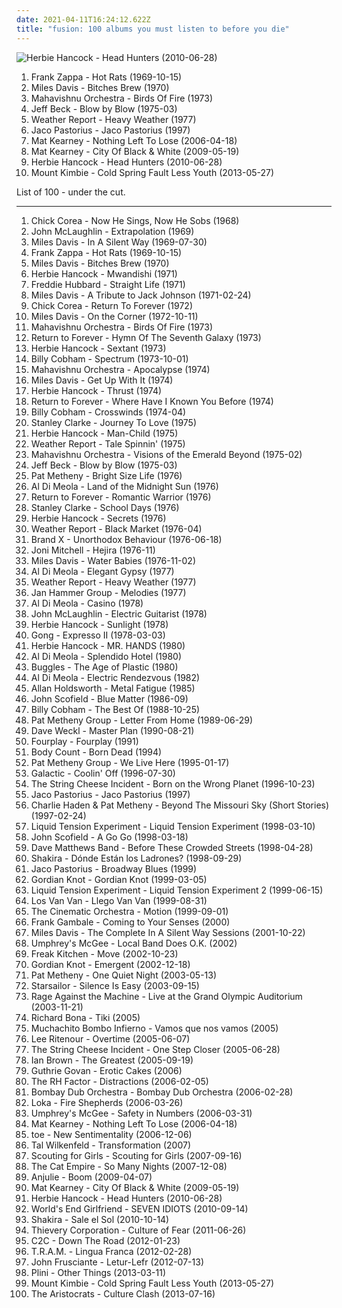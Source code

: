 ```yaml
---
date: 2021-04-11T16:24:12.622Z
title: "fusion: 100 albums you must listen to before you die"
---
```

![Herbie Hancock - Head Hunters (2010-06-28)](http://coverartarchive.org/release/60da23e0-59ce-4c0b-8a4a-fd4d11e5ef3a/6729850517-500.jpg "Herbie Hancock - Head Hunters (2010-06-28)")
<ol class="albums">
<li data-cover="http://coverartarchive.org/release/bd527306-0dd8-4d99-93c4-4267ff649776/4430294983-500.jpg" data-tags="progressive rock" role="button">Frank Zappa - Hot Rats (1969-10-15)</li>
<li data-cover="http://coverartarchive.org/release/b7cf6ab3-1fab-45cd-97a2-8e684ffcada1/1895278823-500.jpg" data-tags="jazz, jazz fusion" role="button">Miles Davis - Bitches Brew (1970)</li>
<li data-cover="https://img.discogs.com/UFh87Uai_ujOf6UQQ7uuv-_0DQY=/fit-in/450x472/filters:strip_icc():format(jpeg):mode_rgb():quality(90)/discogs-images/R-2531955-1292167778.jpeg.jpg" data-tags="fusion, jazz fusion, progressive rock" role="button">Mahavishnu Orchestra - Birds Of Fire (1973)</li>
<li data-cover="https://img.discogs.com/F_PpNjjNEZPo3pSL97LApvoxhJU=/fit-in/600x590/filters:strip_icc():format(jpeg):mode_rgb():quality(90)/discogs-images/R-7016529-1572163829-8011.jpeg.jpg" data-tags="fusion" role="button">Jeff Beck - Blow by Blow (1975-03)</li>
<li data-cover="http://coverartarchive.org/release/8b5c22c6-f712-489e-9a1d-6cb235cb7c50/21859761852-500.jpg" data-tags="jazz, fusion, jazz fusion" role="button">Weather Report - Heavy Weather (1977)</li>
<li data-cover="https://via.placeholder.com/450" data-tags="jazz, bass, fusion" role="button">Jaco Pastorius - Jaco Pastorius (1997)</li>
<li data-cover="https://img.discogs.com/ihYWSmPw0AwWWyMFFIaHYTuzsU8=/fit-in/220x219/filters:strip_icc():format(jpeg):mode_rgb():quality(90)/discogs-images/R-2116301-1439610592-2602.jpeg.jpg" data-tags="mat kearney" role="button">Mat Kearney - Nothing Left To Lose (2006-04-18)</li>
<li data-cover="https://img.discogs.com/WpcLlPnfaVQmpGjEeIBvw92-Du8=/fit-in/320x320/filters:strip_icc():format(jpeg):mode_rgb():quality(90)/discogs-images/R-4198889-1358372989-7472.jpeg.jpg" data-tags="fusion, modern rock" role="button">Mat Kearney - City Of Black & White (2009-05-19)</li>
<li data-cover="http://coverartarchive.org/release/60da23e0-59ce-4c0b-8a4a-fd4d11e5ef3a/6729850517-500.jpg" data-tags="jazz, funk" role="button">Herbie Hancock - Head Hunters (2010-06-28)</li>
<li data-cover="http://coverartarchive.org/release/a4e031e1-42b0-4cd8-a909-b7089d04dd5a/4207663303-500.jpg" data-tags="electronica, dubstep, post-dubstep" role="button">Mount Kimbie - Cold Spring Fault Less Youth (2013-05-27)</li>
</ol>
List of 100 - under the cut.
<!-- more -->

_________________

<ol class="albums">
<li data-cover="https://via.placeholder.com/450" data-tags="jazz" role="button">
Chick Corea - Now He Sings, Now He Sobs (1968)
</li>
<li data-cover="http://coverartarchive.org/release/aba49550-d2ac-4b9b-8c90-dbd6d3092942/8612792809-500.jpg" data-tags="jazz, fusion, john mclaughlin" role="button">
John McLaughlin - Extrapolation (1969)
</li>
<li data-cover="http://coverartarchive.org/release/47873c43-4337-4d3b-9bf2-959f85a7cec1/23109799066-500.jpg" data-tags="jazz" role="button">
Miles Davis - In A Silent Way (1969-07-30)
</li>
<li data-cover="http://coverartarchive.org/release/bd527306-0dd8-4d99-93c4-4267ff649776/4430294983-500.jpg" data-tags="progressive rock" role="button">
Frank Zappa - Hot Rats (1969-10-15)
</li>
<li data-cover="http://coverartarchive.org/release/b7cf6ab3-1fab-45cd-97a2-8e684ffcada1/1895278823-500.jpg" data-tags="jazz, jazz fusion" role="button">
Miles Davis - Bitches Brew (1970)
</li>
<li data-cover="http://coverartarchive.org/release/901a3877-a0ed-44bb-a3d4-87fcded5cf9e/14741915528-500.jpg" data-tags="jazz, instrumental, 70s, fusion, jazz-funk, jazz fusion" role="button">
Herbie Hancock - Mwandishi (1971)
</li>
<li data-cover="https://via.placeholder.com/450" data-tags="jazz" role="button">
Freddie Hubbard - Straight Life (1971)
</li>
<li data-cover="http://coverartarchive.org/release/dca1aa63-ae18-3698-b7d7-72b3fb586af3/25848951329-500.jpg" data-tags="fusion, jazz" role="button">
Miles Davis - A Tribute to Jack Johnson (1971-02-24)
</li>
<li data-cover="http://coverartarchive.org/release/0a779a9f-c0ad-3661-880f-b4277365738e/4327744677-500.jpg" data-tags="jazz, jazz fusion" role="button">
Chick Corea - Return To Forever (1972)
</li>
<li data-cover="http://coverartarchive.org/release/4a10b3a4-4c2d-37f7-8eb5-472ea6bfff2d/15959429311-500.jpg" data-tags="fusion, jazz, funk" role="button">
Miles Davis - On the Corner (1972-10-11)
</li>
<li data-cover="https://img.discogs.com/UFh87Uai_ujOf6UQQ7uuv-_0DQY=/fit-in/450x472/filters:strip_icc():format(jpeg):mode_rgb():quality(90)/discogs-images/R-2531955-1292167778.jpeg.jpg" data-tags="fusion, jazz fusion, progressive rock" role="button">
Mahavishnu Orchestra - Birds Of Fire (1973)
</li>
<li data-cover="http://coverartarchive.org/release/50a74406-faad-47f9-a4b1-3926d8b8bcc8/14735233443-500.jpg" data-tags="jazz fusion, jazz, fusion" role="button">
Return to Forever - Hymn Of The Seventh Galaxy (1973)
</li>
<li data-cover="http://coverartarchive.org/release/9aa38b48-7160-30a6-877c-2da7f53f3d3f/15612031939-500.jpg" data-tags="jazz, fusion" role="button">
Herbie Hancock - Sextant (1973)
</li>
<li data-cover="https://img.discogs.com/Qb7Yy2NFaTqIwqDxfCV2o-Z-zVc=/fit-in/300x300/filters:strip_icc():format(jpeg):mode_rgb():quality(90)/discogs-images/R-6602833-1422894843-6069.jpeg.jpg" data-tags="fusion, jazz fusion, jazz rock" role="button">
Billy Cobham - Spectrum (1973-10-01)
</li>
<li data-cover="http://coverartarchive.org/release/e1ea9df2-d718-462b-bd9b-0f701e83dc81/5014697668-500.jpg" data-tags="jazz fusion, jazz" role="button">
Mahavishnu Orchestra - Apocalypse (1974)
</li>
<li data-cover="http://coverartarchive.org/release/b8a32bb4-9858-3dfb-b0a2-0a67e05ee80a/15015714324-500.jpg" data-tags="jazz" role="button">
Miles Davis - Get Up With It (1974)
</li>
<li data-cover="http://coverartarchive.org/release/c5caeea7-7b96-39ef-8306-032f1f4776f1/8728957198-500.jpg" data-tags="jazz funk, instrumental, funk, jazz fusion" role="button">
Herbie Hancock - Thrust (1974)
</li>
<li data-cover="http://coverartarchive.org/release/5022e9d0-a1b2-4188-aea7-f19e1fe997a4/4105911297-500.jpg" data-tags="jazz fusion" role="button">
Return to Forever - Where Have I Known You Before (1974)
</li>
<li data-cover="https://img.discogs.com/vBuq0MClyik2arZCD_eUHLLWGjQ=/fit-in/600x540/filters:strip_icc():format(jpeg):mode_rgb():quality(90)/discogs-images/R-1057386-1250967544.jpeg.jpg" data-tags="fusion" role="button">
Billy Cobham - Crosswinds (1974-04)
</li>
<li data-cover="https://img.discogs.com/SpookmWADj1V2SK34mhWrRptNjU=/fit-in/600x597/filters:strip_icc():format(jpeg):mode_rgb():quality(90)/discogs-images/R-2053284-1261124529.jpeg.jpg" data-tags="jazz rock, jazz, fusion" role="button">
Stanley Clarke - Journey To Love (1975)
</li>
<li data-cover="http://coverartarchive.org/release/89daddd1-15aa-373e-8998-03ddb16092b4/8714236235-500.jpg" data-tags="funk, jazz fusion" role="button">
Herbie Hancock - Man-Child (1975)
</li>
<li data-cover="http://coverartarchive.org/release/66cd35a3-f817-3b20-8c01-884e4fc0c342/20311365533-500.jpg" data-tags="jazz, fusion, weather report" role="button">
Weather Report - Tale Spinnin' (1975)
</li>
<li data-cover="http://coverartarchive.org/release/353cdc26-f8f5-3ef4-b103-f8b5d3686c2d/11790305680-500.jpg" data-tags="fusion, jazz fusion" role="button">
Mahavishnu Orchestra - Visions of the Emerald Beyond (1975-02)
</li>
<li data-cover="https://img.discogs.com/F_PpNjjNEZPo3pSL97LApvoxhJU=/fit-in/600x590/filters:strip_icc():format(jpeg):mode_rgb():quality(90)/discogs-images/R-7016529-1572163829-8011.jpeg.jpg" data-tags="fusion" role="button">
Jeff Beck - Blow by Blow (1975-03)
</li>
<li data-cover="http://coverartarchive.org/release/655219aa-f312-445d-9182-5af2d23ab65e/21312834588-500.jpg" data-tags="jazz" role="button">
Pat Metheny - Bright Size Life (1976)
</li>
<li data-cover="http://coverartarchive.org/release/2130badd-2c36-4061-b03e-66127118a7dc/5191736117-500.jpg" data-tags="fusion, jazz fusion" role="button">
Al Di Meola - Land of the Midnight Sun (1976)
</li>
<li data-cover="http://coverartarchive.org/release/87a1d771-e4b9-4c90-8c8b-f4a3e15187fd/3987903596-500.jpg" data-tags="jazz fusion, fusion" role="button">
Return to Forever - Romantic Warrior (1976)
</li>
<li data-cover="https://img.discogs.com/tSGbJ9esxokOZOQORPKleBNGOjo=/fit-in/320x320/filters:strip_icc():format(jpeg):mode_rgb():quality(90)/discogs-images/R-3638369-1338386921-8466.jpeg.jpg" data-tags="jazz fusion, jazz, bass" role="button">
Stanley Clarke - School Days (1976)
</li>
<li data-cover="http://coverartarchive.org/release/9cd9b7b6-8e41-46c1-b80a-6fdd0ce2741e/23005651863-500.jpg" data-tags="jazz, fusion, funk" role="button">
Herbie Hancock - Secrets (1976)
</li>
<li data-cover="https://img.discogs.com/Lqi0FlOkjCdBSpOBQlXqURgU1oI=/fit-in/500x500/filters:strip_icc():format(jpeg):mode_rgb():quality(90)/discogs-images/R-4939913-1380041719-7816.jpeg.jpg" data-tags="jazz, fusion" role="button">
Weather Report - Black Market (1976-04)
</li>
<li data-cover="http://coverartarchive.org/release/2f023bc1-1835-4199-8652-fe775dfa51d2/17372973548-500.jpg" data-tags="progressive rock, fusion, jazz fusion" role="button">
Brand X - Unorthodox Behaviour (1976-06-18)
</li>
<li data-cover="http://coverartarchive.org/release/7bcc031b-18eb-4055-b510-361060800261/4527165066-500.jpg" data-tags="folk, 70s" role="button">
Joni Mitchell - Hejira (1976-11)
</li>
<li data-cover="http://coverartarchive.org/release/31dd702a-eb02-4000-96fc-c4e34d45a16c/11796737231-500.jpg" data-tags="jazz, fusion, trumpet" role="button">
Miles Davis - Water Babies (1976-11-02)
</li>
<li data-cover="https://img.discogs.com/P08vvN0k9cAp_205aggHldYpfl8=/fit-in/600x616/filters:strip_icc():format(jpeg):mode_rgb():quality(90)/discogs-images/R-2622005-1536349971-1230.jpeg.jpg" data-tags="jazz fusion, jazz, fusion" role="button">
Al Di Meola - Elegant Gypsy (1977)
</li>
<li data-cover="http://coverartarchive.org/release/8b5c22c6-f712-489e-9a1d-6cb235cb7c50/21859761852-500.jpg" data-tags="jazz, fusion, jazz fusion" role="button">
Weather Report - Heavy Weather (1977)
</li>
<li data-cover="http://coverartarchive.org/release/7eeb1e40-f315-4323-af33-ac3b9fe5b492/9530016297-500.jpg" data-tags="jazz, pop, progressive rock, fusion" role="button">
Jan Hammer Group - Melodies (1977)
</li>
<li data-cover="http://coverartarchive.org/release/a1dd2224-95f1-4928-9686-c7cdb8da5afa/5165285855-500.jpg" data-tags="fusion" role="button">
Al Di Meola - Casino (1978)
</li>
<li data-cover="https://img.discogs.com/Wd6Hp3tcXC-n9U2QSGcnALVsaLE=/fit-in/600x600/filters:strip_icc():format(jpeg):mode_rgb():quality(90)/discogs-images/R-2623868-1461839493-9152.jpeg.jpg" data-tags="fusion, jazz rock, jazz fusion" role="button">
John McLaughlin - Electric Guitarist (1978)
</li>
<li data-cover="http://coverartarchive.org/release/3e33c47d-9922-4585-9929-bb937d1e6a4e/4312538227-500.jpg" data-tags="funk, jazz" role="button">
Herbie Hancock - Sunlight (1978)
</li>
<li data-cover="http://coverartarchive.org/release/26e1b6fc-06b5-32f8-b37c-ad079356be2a/3568001331-500.jpg" data-tags="progressive rock, fusion" role="button">
Gong - Expresso II (1978-03-03)
</li>
<li data-cover="https://img.discogs.com/h8gW4tYpNQaANz3LqLyAL4dD2Mc=/fit-in/340x340/filters:strip_icc():format(jpeg):mode_rgb():quality(90)/discogs-images/R-5564394-1501846523-6639.jpeg.jpg" data-tags="jazz, fusion, jazz-funk, basically bass" role="button">
Herbie Hancock - MR. HANDS (1980)
</li>
<li data-cover="https://img.discogs.com/G2yf-2Yi4J4tCPuItg2HPPNZKMg=/fit-in/600x601/filters:strip_icc():format(jpeg):mode_rgb():quality(90)/discogs-images/R-4527702-1442212442-8222.jpeg.jpg" data-tags="jazz fusion" role="button">
Al Di Meola - Splendido Hotel (1980)
</li>
<li data-cover="http://coverartarchive.org/release/5345137c-dc6e-4d56-9bf8-19d270c27155/2823550916-500.jpg" data-tags="80s" role="button">
Buggles - The Age of Plastic (1980)
</li>
<li data-cover="http://coverartarchive.org/release/5309debd-3ab8-43af-bad1-3e087a77a3b3/3924520199-500.jpg" data-tags="fusion" role="button">
Al Di Meola - Electric Rendezvous (1982)
</li>
<li data-cover="https://img.discogs.com/l11eJQX-Qbi88KDHpfGcME4wWUg=/fit-in/439x443/filters:strip_icc():format(jpeg):mode_rgb():quality(90)/discogs-images/R-3667906-1339584107-1206.jpeg.jpg" data-tags="fusion" role="button">
Allan Holdsworth - Metal Fatigue (1985)
</li>
<li data-cover="https://img.discogs.com/NBfGbGN7Iq5EcQszE9-mO8FWDfQ=/fit-in/600x635/filters:strip_icc():format(jpeg):mode_rgb():quality(90)/discogs-images/R-3662128-1422472655-7757.jpeg.jpg" data-tags="jazz, jazz fusion" role="button">
John Scofield - Blue Matter (1986-09)
</li>
<li data-cover="https://img.discogs.com/cWwipT6ReR0fE4KACwmnL5G0a6E=/fit-in/600x834/filters:strip_icc():format(jpeg):mode_rgb():quality(90)/discogs-images/R-9492176-1481507030-2276.jpeg.jpg" data-tags="jazz fusion" role="button">
Billy Cobham - The Best Of (1988-10-25)
</li>
<li data-cover="https://img.discogs.com/mMyb5NzdtxLw_lSRMe4C5SRQ-yo=/fit-in/300x300/filters:strip_icc():format(jpeg):mode_rgb():quality(90)/discogs-images/R-9725389-1485399125-6304.jpeg.jpg" data-tags="jazz, fusion" role="button">
Pat Metheny Group - Letter From Home (1989-06-29)
</li>
<li data-cover="http://coverartarchive.org/release/c144e25d-1384-4fda-9816-27f42a32ff35/3563075875-500.jpg" data-tags="fusion, drums" role="button">
Dave Weckl - Master Plan (1990-08-21)
</li>
<li data-cover="http://coverartarchive.org/release/45a9d481-f636-46a1-bd15-3ae88282db7c/6606156122-500.jpg" data-tags="smooth jazz, instrumental, fusion" role="button">
Fourplay - Fourplay (1991)
</li>
<li data-cover="https://img.discogs.com/ztqkg4pUcJ_V6J_bdE48DL-IdK0=/fit-in/588x453/filters:strip_icc():format(jpeg):mode_rgb():quality(90)/discogs-images/R-418023-1396547872-2533.jpeg.jpg" data-tags="crossover" role="button">
Body Count - Born Dead (1994)
</li>
<li data-cover="https://img.discogs.com/ugb89qcUrAC5YRowmNMxe-ELmTg=/fit-in/600x900/filters:strip_icc():format(jpeg):mode_rgb():quality(90)/discogs-images/R-14119239-1568202041-7060.jpeg.jpg" data-tags="jazz, fusion" role="button">
Pat Metheny Group - We Live Here (1995-01-17)
</li>
<li data-cover="https://img.discogs.com/rSUAHyUXGHLDXtjcYbP4uuWBAMY=/fit-in/596x589/filters:strip_icc():format(jpeg):mode_rgb():quality(90)/discogs-images/R-1335168-1359306028-9333.jpeg.jpg" data-tags="funk, jazz" role="button">
Galactic - Coolin' Off (1996-07-30)
</li>
<li data-cover="https://img.discogs.com/kLU6cOOB3mFNsdPkbD-u7Kl0qAI=/fit-in/223x226/filters:strip_icc():format(jpeg):mode_rgb():quality(90)/discogs-images/R-4056988-1353794862-4079.jpeg.jpg" data-tags="fusion, misc, string cheese" role="button">
The String Cheese Incident - Born on the Wrong Planet (1996-10-23)
</li>
<li data-cover="https://via.placeholder.com/450" data-tags="jazz, bass, fusion" role="button">
Jaco Pastorius - Jaco Pastorius (1997)
</li>
<li data-cover="https://img.discogs.com/RbSgG6NB095p-xIaieh7u9mh1P4=/fit-in/600x538/filters:strip_icc():format(jpeg):mode_rgb():quality(90)/discogs-images/R-610876-1477777838-1894.jpeg.jpg" data-tags="jazz, jazz guitar" role="button">
Charlie Haden & Pat Metheny - Beyond The Missouri Sky (Short Stories) (1997-02-24)
</li>
<li data-cover="http://coverartarchive.org/release/a15ca0b1-e016-47f5-ac84-965e11ff904a/11888059111-500.jpg" data-tags="progressive metal" role="button">
Liquid Tension Experiment - Liquid Tension Experiment (1998-03-10)
</li>
<li data-cover="https://img.discogs.com/M8dBJZvAEjgiN5w1IXdlph-3r0Y=/fit-in/592x600/filters:strip_icc():format(jpeg):mode_rgb():quality(90)/discogs-images/R-3334536-1326229632.jpeg.jpg" data-tags="jazz" role="button">
John Scofield - A Go Go (1998-03-18)
</li>
<li data-cover="https://img.discogs.com/cfc9e7fd50d7c9c08931869b95f6849a01d0635d/images/spacer.gif" data-tags="rock, dave matthews band" role="button">
Dave Matthews Band - Before These Crowded Streets (1998-04-28)
</li>
<li data-cover="http://coverartarchive.org/release/e2a699be-f839-3fd1-bb88-92fa121d243c/10960525571-500.jpg" data-tags="shakira" role="button">
Shakira - Dónde Están los Ladrones? (1998-09-29)
</li>
<li data-cover="https://img.discogs.com/mmQpQDT8WuGzrOtW8hEye0Yag0M=/fit-in/600x600/filters:strip_icc():format(jpeg):mode_rgb():quality(90)/discogs-images/R-3845073-1589600895-8180.jpeg.jpg" data-tags="jazz, jazzbass" role="button">
Jaco Pastorius - Broadway Blues (1999)
</li>
<li data-cover="http://coverartarchive.org/release/9e3e8cc0-a184-419c-b69c-ef7763978be0/4825147818-500.jpg" data-tags="progressive rock, fusion, instrumental, progressive metal" role="button">
Gordian Knot - Gordian Knot (1999-03-05)
</li>
<li data-cover="http://coverartarchive.org/release/6c20d297-121e-47d0-aa3a-8f27c7a06553/1987152110-500.jpg" data-tags="progressive metal" role="button">
Liquid Tension Experiment - Liquid Tension Experiment 2 (1999-06-15)
</li>
<li data-cover="http://coverartarchive.org/release/cab904df-efe7-4e1e-99cb-6c11eb14d547/21648581978-500.jpg" data-tags="jazz, fusion, cuba, salsa, afrocuba, llego van van" role="button">
Los Van Van - Llego Van Van (1999-08-31)
</li>
<li data-cover="http://coverartarchive.org/release/a93421ab-50ba-3511-b0c4-1c2f1888cbd6/23414863063-500.jpg" data-tags="jazz, ninja tune, downtempo" role="button">
The Cinematic Orchestra - Motion (1999-09-01)
</li>
<li data-cover="https://img.discogs.com/ifVoE3tAkmpH_PoVPGBlOK1O0WA=/fit-in/591x597/filters:strip_icc():format(jpeg):mode_rgb():quality(90)/discogs-images/R-4674254-1371842100-2080.jpeg.jpg" data-tags="fusion" role="button">
Frank Gambale - Coming to Your Senses (2000)
</li>
<li data-cover="http://coverartarchive.org/release/3d8fc29f-4eff-49fd-84ad-9ebc26a3b2d0/10732948721-500.jpg" data-tags="jazz, trumpet, fusion" role="button">
Miles Davis - The Complete In A Silent Way Sessions (2001-10-22)
</li>
<li data-cover="https://img.discogs.com/-UeriEiy-TXkZnfMoHOx0_rITOc=/fit-in/500x500/filters:strip_icc():format(jpeg):mode_rgb():quality(90)/discogs-images/R-4252689-1359795256-6161.jpeg.jpg" data-tags="fusion, mcgee" role="button">
Umphrey's McGee - Local Band Does O.K. (2002)
</li>
<li data-cover="https://img.discogs.com/atNPJQE8YDqOjQSUSGKXAX58m3w=/fit-in/600x598/filters:strip_icc():format(jpeg):mode_rgb():quality(90)/discogs-images/R-1888876-1324824836.jpeg.jpg" data-tags="rock, fusion, progressive alternative metal, fk move" role="button">
Freak Kitchen - Move (2002-10-23)
</li>
<li data-cover="http://coverartarchive.org/release/cdec96a7-8e7e-4a93-8415-fa607b0d0e25/19497152695-500.jpg" data-tags="instrumental, progressive metal, progressive rock" role="button">
Gordian Knot - Emergent (2002-12-18)
</li>
<li data-cover="https://img.discogs.com/K_wFkVYGXXX23vuBQJ7vDfE4sdY=/fit-in/450x450/filters:strip_icc():format(jpeg):mode_rgb():quality(90)/discogs-images/R-3649068-1338825965-9999.jpeg.jpg" data-tags="jazz, pat metheny" role="button">
Pat Metheny - One Quiet Night (2003-05-13)
</li>
<li data-cover="https://img.discogs.com/jrWVzobDRoF5M8iFRO0_ha-z8PQ=/fit-in/600x592/filters:strip_icc():format(jpeg):mode_rgb():quality(90)/discogs-images/R-434193-1482085620-7376.jpeg.jpg" data-tags="britpop, indie rock" role="button">
Starsailor - Silence Is Easy (2003-09-15)
</li>
<li data-cover="http://coverartarchive.org/release/42607845-fe6a-45cc-af48-95f39c4f9ccb/27933622102-500.jpg" data-tags="live, rock" role="button">
Rage Against the Machine - Live at the Grand Olympic Auditorium (2003-11-21)
</li>
<li data-cover="https://img.discogs.com/68hQhoX74n_1hpqXDpGjnNHC9Qs=/fit-in/600x593/filters:strip_icc():format(jpeg):mode_rgb():quality(90)/discogs-images/R-2518618-1538807095-7875.jpeg.jpg" data-tags="jazz, fusion, richard bona" role="button">
Richard Bona - Tiki (2005)
</li>
<li data-cover="http://coverartarchive.org/release/6b0c0780-d551-4378-9a60-1ede2a9ded6d/14269202127-500.jpg" data-tags="spanish, fusion" role="button">
Muchachito Bombo Infierno - Vamos que nos vamos (2005)
</li>
<li data-cover="http://coverartarchive.org/release/a861b312-a217-4751-a8d0-e487b665919d/19898820021-500.jpg" data-tags="smooth jazz guitar, jazz, smooth jazz, lee ritenour" role="button">
Lee Ritenour - Overtime (2005-06-07)
</li>
<li data-cover="http://coverartarchive.org/release/af790acd-6b42-328c-9661-564cfd504d9d/1430991123-500.jpg" data-tags="sting cheese" role="button">
The String Cheese Incident - One Step Closer (2005-06-28)
</li>
<li data-cover="https://img.discogs.com/FNLNEnZStWdakQ3gzI_d-rIxBn8=/fit-in/500x500/filters:strip_icc():format(jpeg):mode_rgb():quality(90)/discogs-images/R-2099124-1263935082.jpeg.jpg" data-tags="rock, alternative, alternative rock, indie rock, singer-songwriter" role="button">
Ian Brown - The Greatest (2005-09-19)
</li>
<li data-cover="http://coverartarchive.org/release/3bdc7a73-f706-4e2d-a7be-3866984ed99b/2356490684-500.jpg" data-tags="instrumental, fusion, guitar virtuoso" role="button">
Guthrie Govan - Erotic Cakes (2006)
</li>
<li data-cover="http://coverartarchive.org/release/975a74f7-f28c-4e11-aaac-2755249c9351/5836995625-500.jpg" data-tags="fusion, funk, nice, roy hargrove, mlx, down time, zphunk, the rh factor, fusein, bobbyjazz, r hargrove, zphunkee-j" role="button">
The RH Factor - Distractions (2006-02-05)
</li>
<li data-cover="https://img.discogs.com/7hBvtSGXXfpx63GGx4RykOdukKI=/fit-in/600x525/filters:strip_icc():format(jpeg):mode_rgb():quality(90)/discogs-images/R-819892-1428613859-2436.jpeg.jpg" data-tags="dub, fusion" role="button">
Bombay Dub Orchestra - Bombay Dub Orchestra (2006-02-28)
</li>
<li data-cover="https://img.discogs.com/5_R8PSnEtAenqpSIUMLsTpfil_A=/fit-in/300x300/filters:strip_icc():format(jpeg):mode_rgb():quality(90)/discogs-images/R-479480-1131929193.jpeg.jpg" data-tags="downtempo, ninja tune" role="button">
Loka - Fire Shepherds (2006-03-26)
</li>
<li data-cover="http://coverartarchive.org/release/f80f6efb-d0e3-37b0-bc77-d8c8e2178680/5650397237-500.jpg" data-tags="progressive rock, fusion, 00s, misc, jam bands, my music, special, mcgee" role="button">
Umphrey's McGee - Safety in Numbers (2006-03-31)
</li>
<li data-cover="https://img.discogs.com/ihYWSmPw0AwWWyMFFIaHYTuzsU8=/fit-in/220x219/filters:strip_icc():format(jpeg):mode_rgb():quality(90)/discogs-images/R-2116301-1439610592-2602.jpeg.jpg" data-tags="mat kearney" role="button">
Mat Kearney - Nothing Left To Lose (2006-04-18)
</li>
<li data-cover="https://img.discogs.com/jJKX7Cuv1j-FsqgR9dZLg0msYe4=/fit-in/240x240/filters:strip_icc():format(jpeg):mode_rgb():quality(90)/discogs-images/R-5145657-1385738264-4753.jpeg.jpg" data-tags="electronic, jazz, japanese, instrumental, math rock, emo, experimental, fusion, japan, post rock, play this at my funeral, noodly, dem drums" role="button">
toe - New Sentimentality (2006-12-06)
</li>
<li data-cover="https://img.discogs.com/m3kMiPx6qtSRLbzV7R-A_IYXaVw=/fit-in/600x601/filters:strip_icc():format(jpeg):mode_rgb():quality(90)/discogs-images/R-2176508-1268133555.jpeg.jpg" data-tags="fusion, jazz" role="button">
Tal Wilkenfeld - Transformation (2007)
</li>
<li data-cover="http://coverartarchive.org/release/b603c9dc-b1f8-4282-883f-4cbd051ef5d3/20156050715-500.jpg" data-tags="indie, pop" role="button">
Scouting for Girls - Scouting for Girls (2007-09-16)
</li>
<li data-cover="http://coverartarchive.org/release/60c75797-7ea4-4a9d-83f5-b25dea1c4bce/2067224068-500.jpg" data-tags="funk, ska, jazz" role="button">
The Cat Empire - So Many Nights (2007-12-08)
</li>
<li data-cover="https://img.discogs.com/af4c2e005992d384ff53b7d41d019030a6f520d0/images/spacer.gif" data-tags="chillout, trip-hop, female, jazz, pop, chill, experimental, female vocalists, fusion, trip hop, relaxing, female vocals, female vocalist, relax, boom, female vocalsits" role="button">
Anjulie - Boom (2009-04-07)
</li>
<li data-cover="https://img.discogs.com/WpcLlPnfaVQmpGjEeIBvw92-Du8=/fit-in/320x320/filters:strip_icc():format(jpeg):mode_rgb():quality(90)/discogs-images/R-4198889-1358372989-7472.jpeg.jpg" data-tags="fusion, modern rock" role="button">
Mat Kearney - City Of Black & White (2009-05-19)
</li>
<li data-cover="http://coverartarchive.org/release/60da23e0-59ce-4c0b-8a4a-fd4d11e5ef3a/6729850517-500.jpg" data-tags="jazz, funk" role="button">
Herbie Hancock - Head Hunters (2010-06-28)
</li>
<li data-cover="http://coverartarchive.org/release/c500f831-0b5b-4821-8233-9d3bf0b34f7b/3349151932-500.jpg" data-tags="noise, experimental, avant-garde, fiftyplain" role="button">
World's End Girlfriend - SEVEN IDIOTS (2010-09-14)
</li>
<li data-cover="https://img.discogs.com/CqC3uYplVNEfe1Ko7IVHDI3ImJY=/fit-in/500x484/filters:strip_icc():format(jpeg):mode_rgb():quality(90)/discogs-images/R-2169436-1267751480.jpeg.jpg" data-tags="pop, latin" role="button">
Shakira - Sale el Sol (2010-10-14)
</li>
<li data-cover="http://coverartarchive.org/release/87ccbd72-c932-4315-a12e-f794a2c9be36/8201694017-500.jpg" data-tags="downtempo, trip hop" role="button">
Thievery Corporation - Culture of Fear (2011-06-26)
</li>
<li data-cover="http://coverartarchive.org/release/ccefcaba-20f0-46d7-a121-11298d151a9a/2018804933-500.jpg" data-tags="electronic, fusion, c2c, down the road" role="button">
C2C - Down The Road (2012-01-23)
</li>
<li data-cover="http://coverartarchive.org/release/3109ea87-cab4-4117-bfc4-e2894d268ae1/6460254042-500.jpg" data-tags="instrumental, fusion" role="button">
T.R.A.M. - Lingua Franca (2012-02-28)
</li>
<li data-cover="http://coverartarchive.org/release/37c1104c-1594-409b-ab67-a2171d1de8dd/1517727304-500.jpg" data-tags="hip-hop, electronic, rock, alternative, alternative rock, experimental, lo-fi, fusion, avant-garde, rock and roll, funk rock, 10s, rock'n'roll, alternative funk rock, albums i should get, progressive electro pop" role="button">
John Frusciante - Letur-Lefr (2012-07-13)
</li>
<li data-cover="http://coverartarchive.org/release/4229af57-e0c7-429a-8ad5-21f3b83fd3d8/6340618581-500.jpg" data-tags="instrumental, progressive rock" role="button">
Plini - Other Things (2013-03-11)
</li>
<li data-cover="http://coverartarchive.org/release/a4e031e1-42b0-4cd8-a909-b7089d04dd5a/4207663303-500.jpg" data-tags="electronica, dubstep, post-dubstep" role="button">
Mount Kimbie - Cold Spring Fault Less Youth (2013-05-27)
</li>
<li data-cover="http://coverartarchive.org/release/c7ae7bd2-0095-4d81-ade0-85e5a03918c6/4707907716-500.jpg" data-tags="progressive rock, fusion" role="button">
The Aristocrats - Culture Clash (2013-07-16)
</li>
</ol>